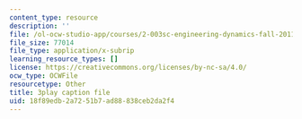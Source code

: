 ```yaml
---
content_type: resource
description: ''
file: /ol-ocw-studio-app/courses/2-003sc-engineering-dynamics-fall-2011/18f89edb2a7251b7ad88838ceb2da2f4_9CPA6WG6mRo.vtt
file_size: 77014
file_type: application/x-subrip
learning_resource_types: []
license: https://creativecommons.org/licenses/by-nc-sa/4.0/
ocw_type: OCWFile
resourcetype: Other
title: 3play caption file
uid: 18f89edb-2a72-51b7-ad88-838ceb2da2f4
---
```

